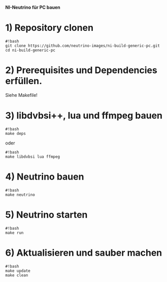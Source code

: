 **NI-Neutrino für PC bauen**

# 1) Repository clonen #
```
#!bash
git clone https://github.com/neutrino-images/ni-build-generic-pc.git
cd ni-build-generic-pc
```

# 2) Prerequisites und Dependencies erfüllen. #
Siehe Makefile!

# 3) libdvbsi++, lua und ffmpeg bauen #
```
#!bash
make deps
```
oder
```
#!bash
make libdvbsi lua ffmpeg
```

# 4) Neutrino bauen #
```
#!bash
make neutrino
```

# 5) Neutrino starten #
```
#!bash
make run
```

# 6) Aktualisieren und sauber machen #
```
#!bash
make update
make clean
```
